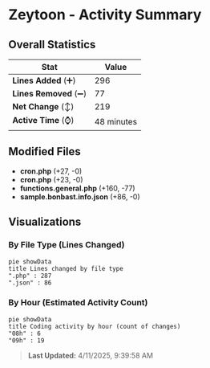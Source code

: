# Zeytoon - Activity Summary 

## Overall Statistics

| Stat                   | Value                                                             |
| ---------------------- | ----------------------------------------------------------------- |
| **Lines Added** (➕)   | 296                                          |
| **Lines Removed** (➖) | 77                                        |
| **Net Change** (↕)    | 219                |
| **Active Time** (⌚)   | 48 minutes |


## Modified Files
- **cron.php** (+27, -0)
- **cron.php** (+23, -0)
- **functions.general.php** (+160, -77)
- **sample.bonbast.info.json** (+86, -0)

## Visualizations

### By File Type (Lines Changed)

```mermaid
pie showData
title Lines changed by file type
".php" : 287
".json" : 86
```

### By Hour (Estimated Activity Count)

```mermaid
pie showData
title Coding activity by hour (count of changes)
"08h" : 6
"09h" : 19
```


> **Last Updated:** 4/11/2025, 9:39:58 AM